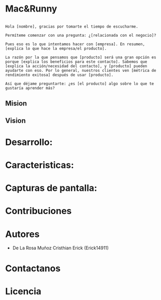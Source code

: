 <!--@author:Erick14911-->
<!--
Edicion de README.md
-> Los tamaños de fuente se modifican con '#'
-> El salto de linea se indica con una linea vasia
-> Las listas numeradas van con numero y punto (1.)  
-> Las listas no numeradas pueden anidarse  con una tabulacion 4 espacios y usan '*','+'.´-´
-> Bloque de codigo se encierra de la sig. manera: 
~~~

codigo

~~~
-> Puede escribirce codigo dejando sangria de 4 espacios
-> Un pequeño bloque de codigo puede escribirse entre Acentuacion fuerte:
   `codigo`
-> Para poner un link a una url: [texto mostrado](url)
-> Para linkear una imagen: ![Texto mostrado](Direccion de la imagen)
-> link a un ancla de un documento interno: [text](documento.ext#ancla)
-> Puede incristrarse codigo HTML como : <a name="ancla"/>
-> **Negritas**
-> *Italica*
-> _Cursiva_
-> ***Cursiva y Negrita***
-> **_Italica Negrita_**
-->
# Mac&Runny

~~~ 

Hola [nombre], gracias por tomarte el tiempo de escucharme. 

Permíteme comenzar con una pregunta: ¿[relacionada con el negocio]?

Pues eso es lo que intentamos hacer con [empresa]. En resumen, [explica lo que hace la empresa/el producto]. 

La razón por la que pensamos que [producto] será una gran opción es porque [explica los beneficios para este contacto]. Sabemos que [explica la acción/necesidad del contacto], y [producto] pueden ayudarte con eso. Por lo general, nuestros clientes ven [métrica de rendimiento exitosa] después de usar [producto]. 

Así que déjame preguntarte: ¿es [el producto] algo sobre lo que te gustaría aprender más?

~~~

## Mision



## Vision



# Desarrollo:



# Caracteristicas:



# Capturas de pantalla:



# Contribuciones

>

# Autores

+ De La Rosa Muñoz Cristhian Erick (Erick14911)
  
# Contactanos



# Licencia
